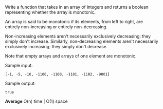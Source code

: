 Write a function that takes in an array of integers and returns a boolean representing whether the array is monotonic.

An array is said to be monotonic if its elements, from left to right, are entirely non-increasing or entirely non-decreasing.

Non-increasing elements aren't necessarily exclusively decreasing; they simply don't increase. Similarly, non-decreasing elements aren't necessarily exclusively increasing; they simply don't decrease.

Note that empty arrays and arrays of one element are monotonic.

Sample input:

`[-1, -5, -10, -1100, -1100, -1101, -1102, -9001]`

Sample output:

`true`

**Average** O(n) time | O(1) space
